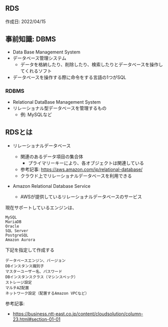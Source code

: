 ## RDS
作成日: 2022/04/15

## 事前知識: DBMS
- Data Base Management System
- データベース管理システム
  - データを格納したり、削除したり、検索したりとデータベースを操作してくれるソフト
- データベースを操作する際に命令をする言語の1つがSQL

### RDBMS
- Relational DataBase Management System
- リレーショナル型データベースを管理するもの
  - 例: MySQLなど

## RDSとは
- リレーショナルデータベース
  - 関連のあるデータ項目の集合体
    - プライマリーキーにより、各オブジェクトは関連している
  - 参考記事: https://aws.amazon.com/jp/relational-database/
  - クラウド上でリレーショナルデータベースを利用できる

- Amazon Relational Database Service 
  - AWSが提供しているリレーショナルデータベースのサービス

現在サポートしているエンジンは、

```
MySQL
MariaDB
Oracle
SQL Server
PostgreSQL
Amazon Aurora
```

下記を指定して作成する

```
データベースエンジン、バージョン
DBインスタンス識別子
マスターユーザー名、パスワード
DBインスタンスクラス（マシンスペック）
ストレージ設定
マルチAZ配置
ネットワーク設定（配置するAmazon VPCなど）
```

参考記事: 
- https://business.ntt-east.co.jp/content/cloudsolution/column-23.html#section-01-01
